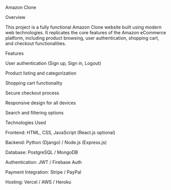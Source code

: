 Amazon Clone

Overview

This project is a fully functional Amazon Clone website built using modern web technologies. It replicates the core features of the Amazon eCommerce platform, including product browsing, user authentication, shopping cart, and checkout functionalities.

Features

User authentication (Sign up, Sign in, Logout)

Product listing and categorization

Shopping cart functionality

Secure checkout process

Responsive design for all devices

Search and filtering options

Technologies Used

Frontend: HTML, CSS, JavaScript (React.js optional)

Backend: Python (Django) / Node.js (Express.js)

Database: PostgreSQL / MongoDB

Authentication: JWT / Firebase Auth

Payment Integration: Stripe / PayPal

Hosting: Vercel / AWS / Heroku


